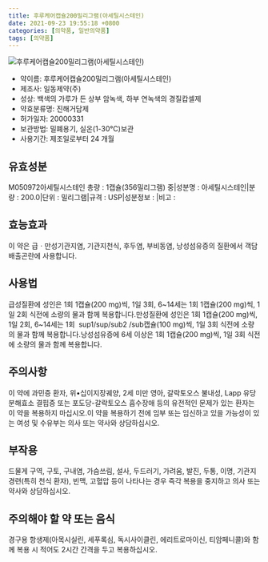 ```yaml
---
title: 후루케어캡슐200밀리그램(아세틸시스테인)
date: 2021-09-23 19:55:18 +0800
categories: [의약품, 일반의약품]
tags: [의약품]
---
```

![후루케어캡슐200밀리그램(아세틸시스테인)](https://nedrug.mfds.go.kr/pbp/cmn/itemImageDownload/1Mv5PQjxq9H)

- 약이름: 후루케어캡슐200밀리그램(아세틸시스테인)
- 제조사: 일동제약(주)
- 성상: 백색의 가루가 든 상부 암녹색, 하부 연녹색의 경질캅셀제
- 약효분류명: 진해거담제
- 허가일자: 20000331
- 보관방법: 밀폐용기, 실온(1-30℃)보관
- 사용기간: 제조일로부터 24 개월
## 유효성분
M050972아세틸시스테인
총량 : 1캡슐(356밀리그램) 중|성분명 : 아세틸시스테인|분량 : 200.0|단위 : 밀리그램|규격 : USP|성분정보 : |비고 :
## 효능효과
이 약은 급ㆍ만성기관지염, 기관지천식, 후두염, 부비동염, 낭성섬유증의 질환에서 객담배출곤란에 사용합니다.
## 사용법
급성질환에 성인은 1회 1캡슐(200 mg)씩, 1일 3회, 6~14세는 1회 1캡슐(200 mg)씩, 1일 2회 식전에 소량의 물과 함께 복용합니다.만성질환에 성인은 1회 1캡슐(200 mg)씩, 1일 2회, 6~14세는 1회  sup1/sup/sub2 /sub캡슐(100 mg)씩, 1일 3회 식전에 소량의 물과 함께 복용합니다.낭성섬유증에 6세 이상은 1회 1캡슐(200 mg)씩, 1일 3회 식전에 소량의 물과 함께 복용합니다.
## 주의사항
이 약에 과민증 환자, 위•십이지장궤양, 2세 미만 영아, 갈락토오스 불내성, Lapp 유당분해효소 결핍증 또는 포도당-갈락토오스 흡수장애 등의 유전적인 문제가 있는 환자는 이 약을 복용하지 마십시오.이 약을 복용하기 전에 임부 또는 임신하고 있을 가능성이 있는 여성 및 수유부는 의사 또는 약사와 상담하십시오.
## 부작용
드물게 구역, 구토, 구내염, 가슴쓰림, 설사, 두드러기, 가려움, 발진, 두통, 이명, 기관지경련(특히 천식 환자), 빈맥, 고혈압 등이 나타나는 경우 즉각 복용을 중지하고 의사 또는 약사와 상담하십시오.
## 주의해야 할 약 또는 음식
경구용 항생제(아목시실린, 세푸록심, 독시사이클린, 에리트로마이신, 티암페니콜)와 함께 복용 시 적어도 2시간 간격을 두고 복용하십시오.
